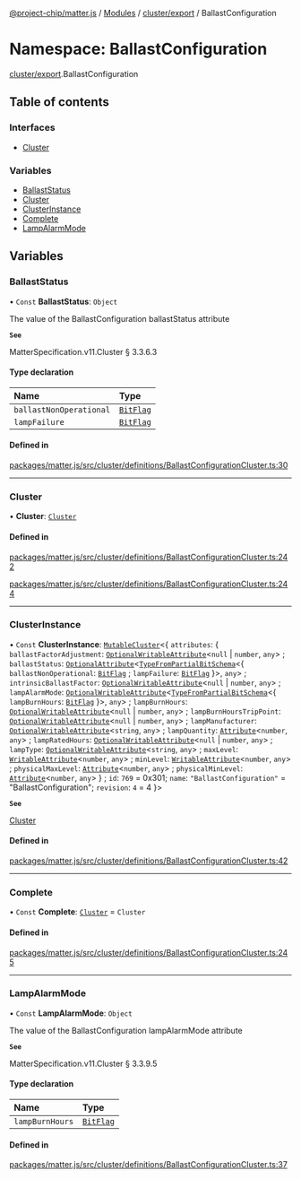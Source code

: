 [@project-chip/matter.js](../README.md) / [Modules](../modules.md) / [cluster/export](cluster_export.md) / BallastConfiguration

# Namespace: BallastConfiguration

[cluster/export](cluster_export.md).BallastConfiguration

## Table of contents

### Interfaces

- [Cluster](../interfaces/cluster_export.BallastConfiguration.Cluster.md)

### Variables

- [BallastStatus](cluster_export.BallastConfiguration.md#ballaststatus)
- [Cluster](cluster_export.BallastConfiguration.md#cluster)
- [ClusterInstance](cluster_export.BallastConfiguration.md#clusterinstance)
- [Complete](cluster_export.BallastConfiguration.md#complete)
- [LampAlarmMode](cluster_export.BallastConfiguration.md#lampalarmmode)

## Variables

### BallastStatus

• `Const` **BallastStatus**: `Object`

The value of the BallastConfiguration ballastStatus attribute

**`See`**

MatterSpecification.v11.Cluster § 3.3.6.3

#### Type declaration

| Name | Type |
| :------ | :------ |
| `ballastNonOperational` | [`BitFlag`](schema_export.md#bitflag) |
| `lampFailure` | [`BitFlag`](schema_export.md#bitflag) |

#### Defined in

[packages/matter.js/src/cluster/definitions/BallastConfigurationCluster.ts:30](https://github.com/project-chip/matter.js/blob/904d0c9b952b91f28a21803759c5e5c66ee4d272/packages/matter.js/src/cluster/definitions/BallastConfigurationCluster.ts#L30)

___

### Cluster

• **Cluster**: [`Cluster`](../interfaces/cluster_export.BallastConfiguration.Cluster.md)

#### Defined in

[packages/matter.js/src/cluster/definitions/BallastConfigurationCluster.ts:242](https://github.com/project-chip/matter.js/blob/904d0c9b952b91f28a21803759c5e5c66ee4d272/packages/matter.js/src/cluster/definitions/BallastConfigurationCluster.ts#L242)

[packages/matter.js/src/cluster/definitions/BallastConfigurationCluster.ts:244](https://github.com/project-chip/matter.js/blob/904d0c9b952b91f28a21803759c5e5c66ee4d272/packages/matter.js/src/cluster/definitions/BallastConfigurationCluster.ts#L244)

___

### ClusterInstance

• `Const` **ClusterInstance**: [`MutableCluster`](../interfaces/cluster_export.MutableCluster-1.md)\<\{ `attributes`: \{ `ballastFactorAdjustment`: [`OptionalWritableAttribute`](../interfaces/cluster_export.OptionalWritableAttribute.md)\<``null`` \| `number`, `any`\> ; `ballastStatus`: [`OptionalAttribute`](../interfaces/cluster_export.OptionalAttribute.md)\<[`TypeFromPartialBitSchema`](schema_export.md#typefrompartialbitschema)\<\{ `ballastNonOperational`: [`BitFlag`](schema_export.md#bitflag) ; `lampFailure`: [`BitFlag`](schema_export.md#bitflag)  }\>, `any`\> ; `intrinsicBallastFactor`: [`OptionalWritableAttribute`](../interfaces/cluster_export.OptionalWritableAttribute.md)\<``null`` \| `number`, `any`\> ; `lampAlarmMode`: [`OptionalWritableAttribute`](../interfaces/cluster_export.OptionalWritableAttribute.md)\<[`TypeFromPartialBitSchema`](schema_export.md#typefrompartialbitschema)\<\{ `lampBurnHours`: [`BitFlag`](schema_export.md#bitflag)  }\>, `any`\> ; `lampBurnHours`: [`OptionalWritableAttribute`](../interfaces/cluster_export.OptionalWritableAttribute.md)\<``null`` \| `number`, `any`\> ; `lampBurnHoursTripPoint`: [`OptionalWritableAttribute`](../interfaces/cluster_export.OptionalWritableAttribute.md)\<``null`` \| `number`, `any`\> ; `lampManufacturer`: [`OptionalWritableAttribute`](../interfaces/cluster_export.OptionalWritableAttribute.md)\<`string`, `any`\> ; `lampQuantity`: [`Attribute`](../interfaces/cluster_export.Attribute.md)\<`number`, `any`\> ; `lampRatedHours`: [`OptionalWritableAttribute`](../interfaces/cluster_export.OptionalWritableAttribute.md)\<``null`` \| `number`, `any`\> ; `lampType`: [`OptionalWritableAttribute`](../interfaces/cluster_export.OptionalWritableAttribute.md)\<`string`, `any`\> ; `maxLevel`: [`WritableAttribute`](../interfaces/cluster_export.WritableAttribute.md)\<`number`, `any`\> ; `minLevel`: [`WritableAttribute`](../interfaces/cluster_export.WritableAttribute.md)\<`number`, `any`\> ; `physicalMaxLevel`: [`Attribute`](../interfaces/cluster_export.Attribute.md)\<`number`, `any`\> ; `physicalMinLevel`: [`Attribute`](../interfaces/cluster_export.Attribute.md)\<`number`, `any`\>  } ; `id`: ``769`` = 0x301; `name`: ``"BallastConfiguration"`` = "BallastConfiguration"; `revision`: ``4`` = 4 }\>

**`See`**

[Cluster](cluster_export.BallastConfiguration.md#cluster)

#### Defined in

[packages/matter.js/src/cluster/definitions/BallastConfigurationCluster.ts:42](https://github.com/project-chip/matter.js/blob/904d0c9b952b91f28a21803759c5e5c66ee4d272/packages/matter.js/src/cluster/definitions/BallastConfigurationCluster.ts#L42)

___

### Complete

• `Const` **Complete**: [`Cluster`](../interfaces/cluster_export.BallastConfiguration.Cluster.md) = `Cluster`

#### Defined in

[packages/matter.js/src/cluster/definitions/BallastConfigurationCluster.ts:245](https://github.com/project-chip/matter.js/blob/904d0c9b952b91f28a21803759c5e5c66ee4d272/packages/matter.js/src/cluster/definitions/BallastConfigurationCluster.ts#L245)

___

### LampAlarmMode

• `Const` **LampAlarmMode**: `Object`

The value of the BallastConfiguration lampAlarmMode attribute

**`See`**

MatterSpecification.v11.Cluster § 3.3.9.5

#### Type declaration

| Name | Type |
| :------ | :------ |
| `lampBurnHours` | [`BitFlag`](schema_export.md#bitflag) |

#### Defined in

[packages/matter.js/src/cluster/definitions/BallastConfigurationCluster.ts:37](https://github.com/project-chip/matter.js/blob/904d0c9b952b91f28a21803759c5e5c66ee4d272/packages/matter.js/src/cluster/definitions/BallastConfigurationCluster.ts#L37)
